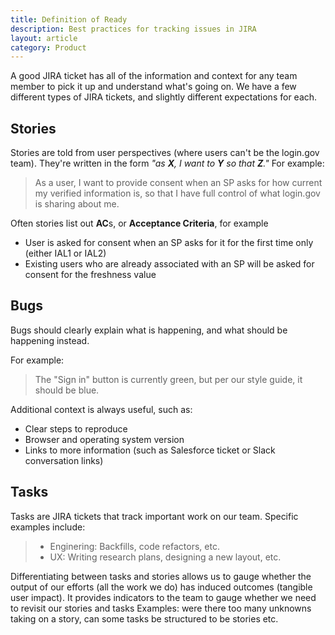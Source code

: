 ```yaml
---
title: Definition of Ready
description: Best practices for tracking issues in JIRA
layout: article
category: Product
---
```


A good JIRA ticket has all of the information and context for any team member
to pick it up and understand what's going on. We have a few different types of
JIRA tickets, and slightly different expectations for each.

## Stories

Stories are told from user perspectives (where users can't be the login.gov
team). They're written in the form *"as **X**, I want to **Y** so that **Z**."*
For example:

> As a user, I want to provide consent when an SP asks for how current my verified
> information is, so that I have full control of what login.gov is sharing about me.

Often stories list out **AC**s, or **Acceptance Criteria**, for example

- User is asked for consent when an SP asks for it for the first time only
  (either IAL1 or IAL2)
- Existing users who are already associated with an SP will be asked for consent
  for the freshness value


## Bugs

Bugs should clearly explain what is happening, and what should be happening
instead.

For example:

> The "Sign in" button is currently green, but per our style guide, it should be
> blue.

Additional context is always useful, such as:

- Clear steps to reproduce
- Browser and operating system version
- Links to more information (such as Salesforce ticket or Slack conversation links)

## Tasks

Tasks are JIRA tickets that track important work on our team. Specific examples include:
> * Enginering: Backfills, code refactors, etc.
> * UX: Writing research plans, designing a new layout, etc.

Differentiating between tasks and stories allows us to gauge whether the output of our efforts (all the work we do) has induced outcomes (tangible user impact). It provides indicators to the team to gauge whether we need to revisit our stories and tasks Examples: were there too many unknowns taking on a story, can some tasks be structured to be stories etc. 

